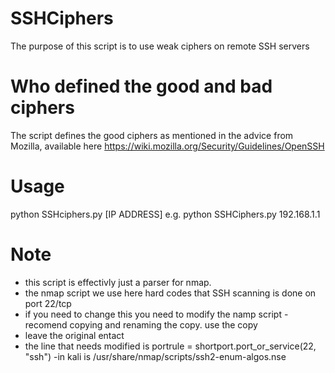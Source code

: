 # SSHCiphers
The purpose of this script is to use weak ciphers on remote SSH servers


# Who defined the good and bad ciphers
The script defines the good ciphers as mentioned in the advice from Mozilla, available here
https://wiki.mozilla.org/Security/Guidelines/OpenSSH

# Usage
python SSHciphers.py [IP ADDRESS]
e.g. python SSHCiphers.py 192.168.1.1

# Note
- this script is effectivly just a parser for nmap.
- the nmap script we use here hard codes that SSH scanning is done on port 22/tcp
- if you need to change this you need to modify the namp script - recomend copying and renaming the copy. use the copy
- leave the original entact
- the line that needs modified is
    portrule = shortport.port_or_service(22, "ssh")
-in kali is /usr/share/nmap/scripts/ssh2-enum-algos.nse
